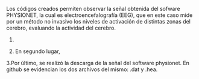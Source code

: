 Los códigos creados permiten observar la señal obtenida del sofware PHYSIONET, la cual es electroencefalografía (EEG), que en este caso mide por un método no invasivo los niveles de activación de distintas zonas del cerebro, evaluando  la actividad del cerebro. 




1. 
   
2. ⁠En segundo lugar,

   
3.Por último, se realizó la descarga de la señal del software physionet. En github se evidencian los dos archivos del mismo: .dat y .hea.
